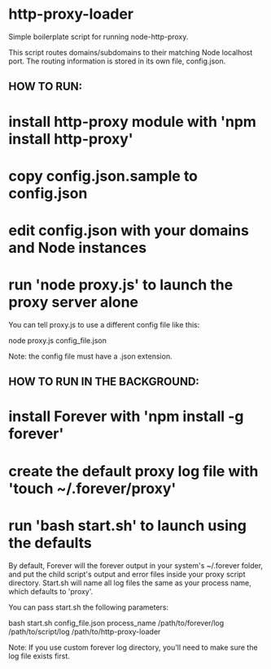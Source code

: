 http-proxy-loader
======================

Simple boilerplate script for running node-http-proxy.

This script routes domains/subdomains to their matching Node localhost port. The routing information is stored in its own file, config.json.

HOW TO RUN:
---

# install http-proxy module with 'npm install http-proxy'
# copy config.json.sample to config.json
# edit config.json with your domains and Node instances
# run 'node proxy.js' to launch the proxy server alone

You can tell proxy.js to use a different config file like this:

node proxy.js config_file.json

Note: the config file must have a .json extension.

HOW TO RUN IN THE BACKGROUND:
---

# install Forever with 'npm install -g forever'
# create the default proxy log file with 'touch ~/.forever/proxy'
# run 'bash start.sh' to launch using the defaults

By default, Forever will the forever output in your system's ~/.forever folder, and put the child script's output and error  files inside your proxy script directory. Start.sh will name all log files the same as your process name, which defaults to 'proxy'.

You can pass start.sh the following parameters:

bash start.sh config_file.json process_name /path/to/forever/log /path/to/script/log /path/to/http-proxy-loader

Note: If you use custom forever log directory, you'll need to make sure the log file exists first.
